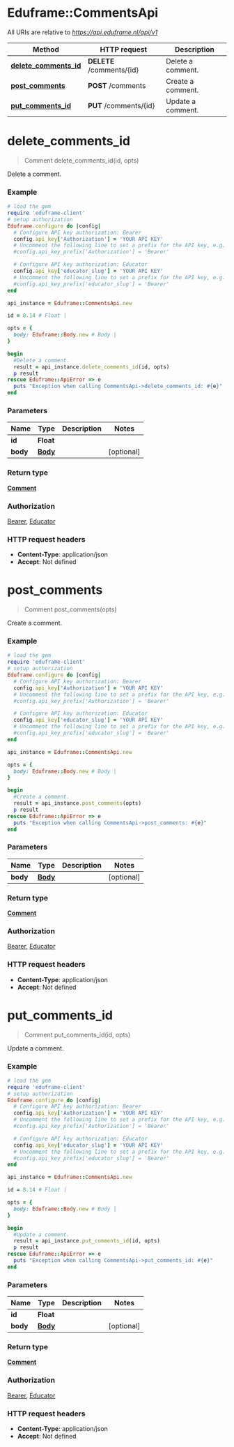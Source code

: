 # Eduframe::CommentsApi

All URIs are relative to *https://api.eduframe.nl/api/v1*

Method | HTTP request | Description
------------- | ------------- | -------------
[**delete_comments_id**](CommentsApi.md#delete_comments_id) | **DELETE** /comments/{id} | Delete a comment.
[**post_comments**](CommentsApi.md#post_comments) | **POST** /comments | Create a comment.
[**put_comments_id**](CommentsApi.md#put_comments_id) | **PUT** /comments/{id} | Update a comment.


# **delete_comments_id**
> Comment delete_comments_id(id, opts)

Delete a comment.



### Example
```ruby
# load the gem
require 'eduframe-client'
# setup authorization
Eduframe.configure do |config|
  # Configure API key authorization: Bearer
  config.api_key['Authorization'] = 'YOUR API KEY'
  # Uncomment the following line to set a prefix for the API key, e.g. 'Bearer' (defaults to nil)
  #config.api_key_prefix['Authorization'] = 'Bearer'

  # Configure API key authorization: Educator
  config.api_key['educator_slug'] = 'YOUR API KEY'
  # Uncomment the following line to set a prefix for the API key, e.g. 'Bearer' (defaults to nil)
  #config.api_key_prefix['educator_slug'] = 'Bearer'
end

api_instance = Eduframe::CommentsApi.new

id = 8.14 # Float | 

opts = { 
  body: Eduframe::Body.new # Body | 
}

begin
  #Delete a comment.
  result = api_instance.delete_comments_id(id, opts)
  p result
rescue Eduframe::ApiError => e
  puts "Exception when calling CommentsApi->delete_comments_id: #{e}"
end
```

### Parameters

Name | Type | Description  | Notes
------------- | ------------- | ------------- | -------------
 **id** | **Float**|  | 
 **body** | [**Body**](.md)|  | [optional] 

### Return type

[**Comment**](Comment.md)

### Authorization

[Bearer](../README.md#Bearer), [Educator](../README.md#Educator)

### HTTP request headers

 - **Content-Type**: application/json
 - **Accept**: Not defined



# **post_comments**
> Comment post_comments(opts)

Create a comment.



### Example
```ruby
# load the gem
require 'eduframe-client'
# setup authorization
Eduframe.configure do |config|
  # Configure API key authorization: Bearer
  config.api_key['Authorization'] = 'YOUR API KEY'
  # Uncomment the following line to set a prefix for the API key, e.g. 'Bearer' (defaults to nil)
  #config.api_key_prefix['Authorization'] = 'Bearer'

  # Configure API key authorization: Educator
  config.api_key['educator_slug'] = 'YOUR API KEY'
  # Uncomment the following line to set a prefix for the API key, e.g. 'Bearer' (defaults to nil)
  #config.api_key_prefix['educator_slug'] = 'Bearer'
end

api_instance = Eduframe::CommentsApi.new

opts = { 
  body: Eduframe::Body.new # Body | 
}

begin
  #Create a comment.
  result = api_instance.post_comments(opts)
  p result
rescue Eduframe::ApiError => e
  puts "Exception when calling CommentsApi->post_comments: #{e}"
end
```

### Parameters

Name | Type | Description  | Notes
------------- | ------------- | ------------- | -------------
 **body** | [**Body**](.md)|  | [optional] 

### Return type

[**Comment**](Comment.md)

### Authorization

[Bearer](../README.md#Bearer), [Educator](../README.md#Educator)

### HTTP request headers

 - **Content-Type**: application/json
 - **Accept**: Not defined



# **put_comments_id**
> Comment put_comments_id(id, opts)

Update a comment.



### Example
```ruby
# load the gem
require 'eduframe-client'
# setup authorization
Eduframe.configure do |config|
  # Configure API key authorization: Bearer
  config.api_key['Authorization'] = 'YOUR API KEY'
  # Uncomment the following line to set a prefix for the API key, e.g. 'Bearer' (defaults to nil)
  #config.api_key_prefix['Authorization'] = 'Bearer'

  # Configure API key authorization: Educator
  config.api_key['educator_slug'] = 'YOUR API KEY'
  # Uncomment the following line to set a prefix for the API key, e.g. 'Bearer' (defaults to nil)
  #config.api_key_prefix['educator_slug'] = 'Bearer'
end

api_instance = Eduframe::CommentsApi.new

id = 8.14 # Float | 

opts = { 
  body: Eduframe::Body.new # Body | 
}

begin
  #Update a comment.
  result = api_instance.put_comments_id(id, opts)
  p result
rescue Eduframe::ApiError => e
  puts "Exception when calling CommentsApi->put_comments_id: #{e}"
end
```

### Parameters

Name | Type | Description  | Notes
------------- | ------------- | ------------- | -------------
 **id** | **Float**|  | 
 **body** | [**Body**](.md)|  | [optional] 

### Return type

[**Comment**](Comment.md)

### Authorization

[Bearer](../README.md#Bearer), [Educator](../README.md#Educator)

### HTTP request headers

 - **Content-Type**: application/json
 - **Accept**: Not defined



